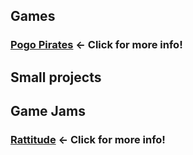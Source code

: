 ## Games
### [Pogo Pirates](https://github.com/YourKindAlly/Jasmine-Regn-r-portfolio/tree/main/Pogo%20Pirates) ← Click for more info!

## Small projects

## Game Jams
### [Rattitude](https://github.com/YourKindAlly/Jasmine-Regn-r-portfolio/blob/main/Game%20Jams/Rattitude/README.md) ← Click for more info!